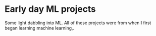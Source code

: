 # Early day ML projects

Some light dabbling into ML. All of these projects were from when I first began learning machine learning,. 
